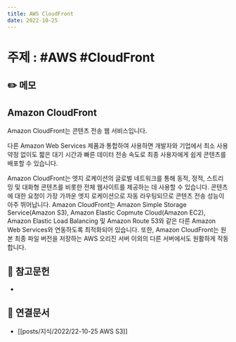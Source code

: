 ```yaml
---
title: AWS CloudFront
date: 2022-10-25
---
```


# 주제 : #AWS #CloudFront

## ✏️ 메모

## Amazon CloudFront

Amazon CloudFront는 콘텐츠 전송 웹 서비스입니다.

다른 Amazon Web Services 제품과 통합하여 사용하면 개발자와 기업에서 최소 사용 약정 없이도 짧은 대기 시간과 빠른 데이터 전송 속도로 최종 사용자에게 쉽게 콘텐츠를 배포할 수 있습니다.

Amazon CloudFront는 엣지 로케이션의 글로벌 네트워크를 통해 동적, 정적, 스트리밍 및 대화형 콘텐츠를 비롯한 전체 웹사이트를 제공하는 데 사용할 수 있습니다. 콘텐츠에 대한 요청이 가장 가까운 엣지 로케이션으로 자동 라우팅되므로 콘텐츠 전송 성능이 아주 뛰어납니다. Amazon CloudFront는 Amazon Simple Storage Service(Amazon S3), Amazon Elastic Copmute Cloud(Amazon EC2), Amazon Elastic Load Balancing 및 Amazon Route 53와 같은 다른 Amazon Web Services와 연동하도록 최적화되어 있습니다. 또한, Amazon CloudFront는 원본 최종 파일 버전을 저장하는 AWS 오리진 서버 이외의 다른 서버에서도 원활하게 작동합니다.

## 🔗 참고문헌

-

## 🔗 연결문서

- [[posts/지식/2022/22-10-25 AWS S3]]
